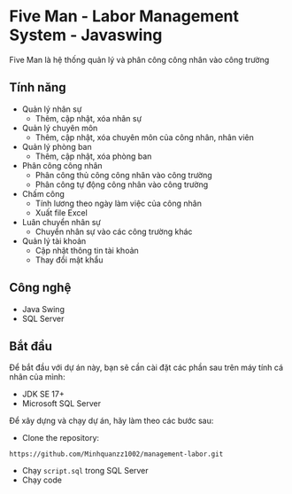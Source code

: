 # Five Man - Labor Management System - Javaswing

Five Man là hệ thống quản lý và phân công công nhân vào công trường

## Tính năng
- Quản lý nhân sự
  - Thêm, cập nhật, xóa nhân sự
- Quản lý chuyên môn
  - Thêm, cập nhật, xóa chuyên môn của công nhân, nhân viên
- Quản lý phòng ban
  - Thêm, cập nhật, xóa phòng ban
- Phân công công nhân
  - Phân công thủ công công nhân vào công trường
  - Phân công tự động công nhân vào công trường
- Chấm công
  - Tính lương theo ngày làm việc của công nhân
  - Xuất file Excel
- Luân chuyển nhân sự
  - Chuyển nhân sự vào các công trường khác
- Quản lý tài khoản
  - Cập nhật thông tin tài khoản
  - Thay đổi mật khẩu
## Công nghệ
- Java Swing
- SQL Server

## Bắt đầu
Để bắt đầu với dự án này, bạn sẽ cần cài đặt các phần sau trên máy tính cá nhân của mình:
- JDK SE 17+
- Microsoft SQL Server

Để xây dựng và chạy dự án, hãy làm theo các bước sau:
- Clone the repository:

```
https://github.com/Minhquanzz1002/management-labor.git
```

- Chạy `script.sql` trong SQL Server
- Chạy code
